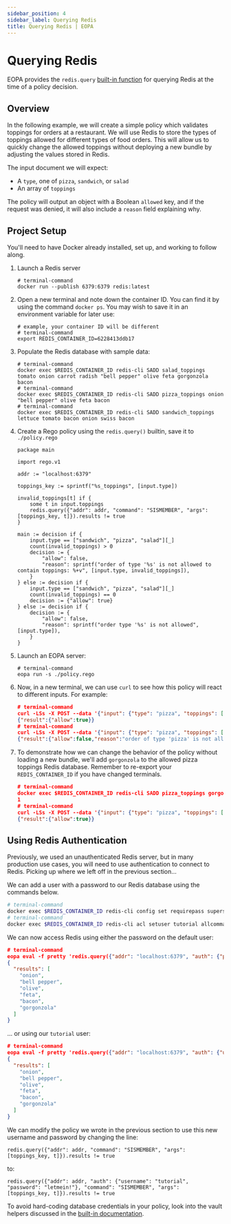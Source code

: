 ```yaml
---
sidebar_position: 4
sidebar_label: Querying Redis
title: Querying Redis | EOPA
---
```


# Querying Redis

EOPA provides the `redis.query` [built-in function](/enterprise-opa/reference/built-in-functions/redis) for querying Redis at the time of a policy decision.


## Overview

In the following example, we will create a simple policy which validates toppings for orders at a restaurant. We will use Redis to store the types of toppings allowed for different types of food orders. This will allow us to quickly change the allowed toppings without deploying a new bundle by adjusting the values stored in Redis.

The input document we will expect:

- A `type`, one of `pizza`, `sandwich`, or `salad`
- An array of `toppings`

The policy will output an object with a Boolean `allowed` key, and if the request was denied, it will also include a `reason` field explaining why.


## Project Setup

You'll need to have Docker already installed, set up, and working to follow along.

1. Launch a Redis server

    ```shell
    # terminal-command
    docker run --publish 6379:6379 redis:latest
    ```

2. Open a new terminal and note down the container ID. You can find it by using the command `docker ps`. You may wish to save it in an environment variable for later use:

    ```shell
    # example, your container ID will be different
    # terminal-command
    export REDIS_CONTAINER_ID=6228413ddb17
    ```

3. Populate the Redis database with sample data:

    ```shell
    # terminal-command
    docker exec $REDIS_CONTAINER_ID redis-cli SADD salad_toppings tomato onion carrot radish "bell pepper" olive feta gorgonzola bacon
    # terminal-command
    docker exec $REDIS_CONTAINER_ID redis-cli SADD pizza_toppings onion "bell pepper" olive feta bacon
    # terminal-command
    docker exec $REDIS_CONTAINER_ID redis-cli SADD sandwich_toppings lettuce tomato bacon onion swiss bacon
    ```

4. Create a Rego policy using the `redis.query()` builtin, save it to `./policy.rego`

    ```rego
    package main

    import rego.v1

    addr := "localhost:6379"

    toppings_key := sprintf("%s_toppings", [input.type])

    invalid_toppings[t] if {
    	some t in input.toppings
    	redis.query({"addr": addr, "command": "SISMEMBER", "args": [toppings_key, t]}).results != true
    }

    main := decision if {
    	input.type == ["sandwich", "pizza", "salad"][_]
    	count(invalid_toppings) > 0
    	decision := {
    		"allow": false,
    		"reason": sprintf("order of type '%s' is not allowed to contain toppings: %+v", [input.type, invalid_toppings]),
    	}
    } else := decision if {
    	input.type == ["sandwich", "pizza", "salad"][_]
    	count(invalid_toppings) == 0
    	decision := {"allow": true}
    } else := decision if {
    	decision := {
    		"allow": false,
    		"reason": sprintf("order type '%s' is not allowed", [input.type]),
    	}
    }
    ```

5. Launch an EOPA server:

    ```shell-session
    # terminal-command
    eopa run -s ./policy.rego
    ```

6. Now, in a new terminal, we can use `curl` to see how this policy will react to different inputs. For example:

    ```json
    # terminal-command
    curl -LSs -X POST --data '{"input": {"type": "pizza", "toppings": ["onion", "bacon"]}}' localhost:8181/v1/data/main/main
    {"result":{"allow":true}}
    # terminal-command
    curl -LSs -X POST --data '{"input": {"type": "pizza", "toppings": ["onion", "bacon", "gorgonzola"]}}' localhost:8181/v1/data/main/main
    {"result":{"allow":false,"reason":"order of type 'pizza' is not allowed to contain toppings: {\"gorgonzola\"}"}}
    ```

7. To demonstrate how we can change the behavior of the policy without loading a new bundle, we'll add `gorgonzola` to the allowed pizza toppings Redis database. Remember to re-export your `REDIS_CONTAINER_ID` if you have changed terminals.

    ```json
    # terminal-command
    docker exec $REDIS_CONTAINER_ID redis-cli SADD pizza_toppings gorgonzola
    1
    # terminal-command
    curl -LSs -X POST --data '{"input": {"type": "pizza", "toppings": ["onion", "bacon", "gorgonzola"]}}' localhost:8181/v1/data/main/main
    {"result":{"allow":true}}
    ```


## Using Redis Authentication

Previously, we used an unauthenticated Redis server, but in many production use cases, you will need to use authentication to connect to Redis. Picking up where we left off in the previous section...

We can add a user with a password to our Redis database using the commands below.

```sh
# terminal-command
docker exec $REDIS_CONTAINER_ID redis-cli config set requirepass supersecret123
# terminal-command
docker exec $REDIS_CONTAINER_ID redis-cli acl setuser tutorial allcommands allkeys on '>letmein!'
```

We can now access Redis using either the password on the default user:

```json
# terminal-command
eopa eval -f pretty 'redis.query({"addr": "localhost:6379", "auth": {"password": "supersecret123"}, "command": "SMEMBERS", "args": ["pizza_toppings"]})'
{
  "results": [
    "onion",
    "bell pepper",
    "olive",
    "feta",
    "bacon",
    "gorgonzola"
  ]
}
```

... or using our `tutorial` user:

```json
# terminal-command
eopa eval -f pretty 'redis.query({"addr": "localhost:6379", "auth": {"username": "tutorial", "password": "letmein!"}, "command": "SMEMBERS", "args": ["pizza_toppings"]})'
{
  "results": [
    "onion",
    "bell pepper",
    "olive",
    "feta",
    "bacon",
    "gorgonzola"
  ]
}
```

We can modify the policy we wrote in the previous section to use this new username and password by changing the line:

```rego
redis.query({"addr": addr, "command": "SISMEMBER", "args": [toppings_key, t]}).results != true
```

to:

```rego
redis.query({"addr": addr, "auth": {"username": "tutorial", "password": "letmein!"}, "command": "SISMEMBER", "args": [toppings_key, t]}).results != true
```

To avoid hard-coding database credentials in your policy, look into the vault helpers discussed in the [built-in documentation](/enterprise-opa/reference/built-in-functions/redis).
